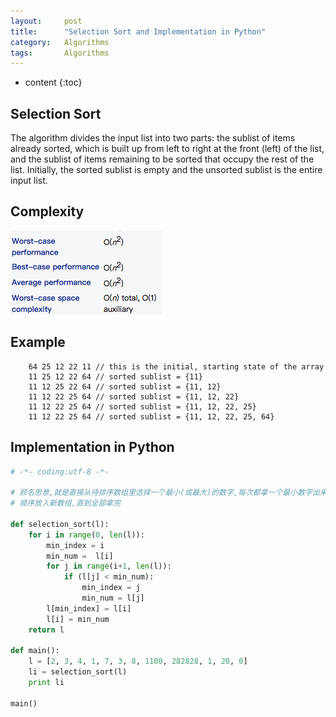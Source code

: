 ```yaml
---
layout:     post
title:      "Selection Sort and Implementation in Python"
category:   Algorithms 
tags:       Algorithms
---
```

* content
{:toc}

## Selection Sort

The algorithm divides the input list into two parts: the sublist of items already sorted, which is built up from left to right at the front (left) of the list, and the sublist of items remaining to be sorted that occupy the rest of the list. Initially, the sorted sublist is empty and the unsorted sublist is the entire input list.

## Complexity

![](/images/algorithms/selection.png)

## Example

```
    64 25 12 22 11 // this is the initial, starting state of the array
    11 25 12 22 64 // sorted sublist = {11}
    11 12 25 22 64 // sorted sublist = {11, 12}
    11 12 22 25 64 // sorted sublist = {11, 12, 22}
    11 12 22 25 64 // sorted sublist = {11, 12, 22, 25}
    11 12 22 25 64 // sorted sublist = {11, 12, 22, 25, 64}
```

## Implementation in Python

```python
# -*- coding:utf-8 -*-

# 顾名思意,就是直接从待排序数组里选择一个最小(或最大)的数字,每次都拿一个最小数字出来,
# 顺序放入新数组,直到全部拿完

def selection_sort(l):
    for i in range(0, len(l)):
        min_index = i
        min_num =  l[i]
        for j in range(i+1, len(l)):
            if (l[j] < min_num):
                min_index = j
                min_num = l[j]
        l[min_index] = l[i]
        l[i] = min_num
    return l

def main():
    l = [2, 3, 4, 1, 7, 3, 8, 1100, 282828, 1, 20, 0]
    li = selection_sort(l)
    print li

main()
```